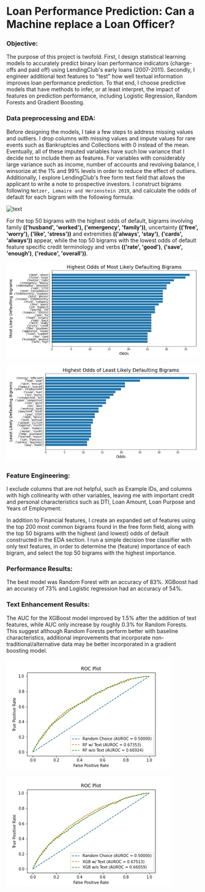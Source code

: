 # Loan Performance Prediction: Can a Machine replace a Loan Officer?

### Objective:

The purpose of this project is twofold. First, I design statistical learning models to accurately predict binary loan performance indicators (charge-offs and paid off) using LendingClub's early loans (2007-2011). Secondly, I engineer additional text features to "test" how well textual information improves loan performance prediction. To that end, I choose predictive models that have methods to infer, or at least interpret, the impact of features on prediction performance, including Logistic Regression, Random Forests and Gradient Boosting.  

### Data preprocessing and EDA:

Before designing the models, I take a few steps to address missing values and outliers. I drop columns with missing values and impute values for rare events such as Bankruptcies and Collections with 0 instead of the mean. Eventually, all of these imputed variables have such low variance that I decide not to include them as features. For variables with considerably large variance such as income, number of accounts and revolving balance, I winsorize at the 1% and 99% levels in order to reduce the effect of outliers. Additionally, I explore LendingClub's free form text field that allows the applicant to write a note to prospective investors. I construct bigrams following ``Netzer, Lemaire and Herzenstein 2019``, and calculate the odds of default for each bigram with the following formula:

![text](https://latex.codecogs.com/svg.latex?\frac{P(bigram|defaulted)}{P(bigram|repaid)}) 

For the top 50 bigrams with the highest odds of default, bigrams involving family <b>(('husband', 'worked'), ('emergency', 'family'))</b>, uncertainty <b>(('free', 'worry'), ('like', 'stress'))</b> and extremities <b>(('always', 'stay')</b>, <b>('cards', 'always'))</b> appear, while the top 50 bigrams with the lowest odds of default feature specific credit terminology and verbs <b>(('rate', 'good')</b>, <b>('save', 'enough')</b>, <b>('reduce', 'overall'))</b>.

![default_bigrams](https://github.com/daniel-d-wu/Online-Loan-Default-Prediction/blob/main/figures/chgoff_bigrams.jpg)

![paid_bigrams](https://github.com/daniel-d-wu/Online-Loan-Default-Prediction/blob/main/figures/paid_bigrams.jpg)


### Feature Engineering:

I exclude columns that are not helpful, such as Example IDs, and columns with high collinearity with other variables, leaving me with important credit and personal characteristics such as DTI, Loan Amount, Loan Purpose and Years of Employment. 

In addition to Financial features, I create an expanded set of features using the top 200 most common bigrams found in the free form field, along with the top 50 bigrams with the highest (and lowest) odds of default constructed in the EDA section. I run a simple decision tree classifier with only text features, in order to determine the (feature) importance of each bigram, and select the top 50 bigrams with the highest importance.

### Performance Results:

The best model was Random Forest with an accuracy of 83%. XGBoost had an accuracy of 73% and Logistic regression had an accuracy of 54%.

### Text Enhancement Results:

The AUC for the XGBoost model improved by 1.5% after the addition of text features, while AUC only increase by roughly 0.3% for Random Forests. This suggest although Random Forests perform better with baseline characteristics, additional improvements that incorporate non-traditional/alternative data may be better incorporated in a gradient boosting model.


![ROC_curve_rf](https://github.com/daniel-d-wu/Online-Loan-Default-Prediction/blob/main/figures/ROC_curve_rf.jpg)

![ROC_curve_xgb](https://github.com/daniel-d-wu/Online-Loan-Default-Prediction/blob/main/figures/ROC_curve_xgb.jpg)






  

  
  
  
